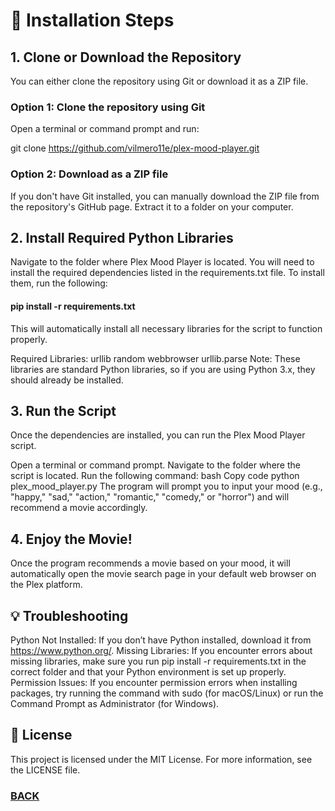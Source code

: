 # 🚀 Installation Steps


## 1. Clone or Download the Repository
You can either clone the repository using Git or download it as a ZIP file.

### Option 1: Clone the repository using Git
Open a terminal or command prompt and run:

git clone https://github.com/vilmero11e/plex-mood-player.git

### Option 2: Download as a ZIP file
If you don't have Git installed, you can manually download the ZIP file from the repository's GitHub page. Extract it to a folder on your computer.

## 2. Install Required Python Libraries
Navigate to the folder where Plex Mood Player is located. You will need to install the required dependencies listed in the requirements.txt file. To install them, run the following:


#### pip install -r requirements.txt

This will automatically install all necessary libraries for the script to function properly.

Required Libraries:
urllib
random
webbrowser
urllib.parse
Note: These libraries are standard Python libraries, so if you are using Python 3.x, they should already be installed.

## 3. Run the Script
Once the dependencies are installed, you can run the Plex Mood Player script.

Open a terminal or command prompt.
Navigate to the folder where the script is located.
Run the following command:
bash
Copy code
python plex_mood_player.py
The program will prompt you to input your mood (e.g., "happy," "sad," "action," "romantic," "comedy," or "horror") and will recommend a movie accordingly.

## 4. Enjoy the Movie!
Once the program recommends a movie based on your mood, it will automatically open the movie search page in your default web browser on the Plex platform.

## 💡 Troubleshooting
Python Not Installed: If you don’t have Python installed, download it from https://www.python.org/.
Missing Libraries: If you encounter errors about missing libraries, make sure you run pip install -r requirements.txt in the correct folder and that your Python environment is set up properly.
Permission Issues: If you encounter permission errors when installing packages, try running the command with sudo (for macOS/Linux) or run the Command Prompt as Administrator (for Windows).

## 📝 License
This project is licensed under the MIT License. For more information, see the LICENSE file.


### [BACK](https://github.com/vilmero11e/Plex-Mood-Player/blob/)
